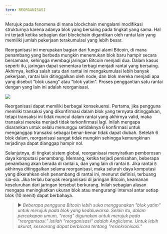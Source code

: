 ```yaml
---
term: REORGANISASI
---
```


Merujuk pada fenomena di mana blockchain mengalami modifikasi strukturnya karena adanya blok yang bersaing pada tingkat yang sama. Hal ini terjadi ketika sebagian dari blockchain digantikan oleh rantai lain yang memiliki jumlah pekerjaan terakumulasi yang lebih besar.

Reorganisasi ini merupakan bagian dari fungsi alami Bitcoin, di mana penambang yang berbeda mungkin menemukan blok baru hampir secara bersamaan, sehingga membagi jaringan Bitcoin menjadi dua. Dalam kasus seperti itu, jaringan dapat sementara terbagi menjadi rantai yang bersaing. Akhirnya, ketika salah satu dari rantai ini mengakumulasi lebih banyak pekerjaan, rantai lain ditinggalkan oleh node, dan blok mereka menjadi apa yang disebut "blok usang" atau "blok yatim". Proses penggantian satu rantai dengan yang lain ini adalah reorganisasi.

![](../../dictionnaire/assets/9.png)

Reorganisasi dapat memiliki berbagai konsekuensi. Pertama, jika pengguna memiliki transaksi yang dikonfirmasi dalam blok yang ternyata ditinggalkan, tetapi transaksi ini tidak muncul dalam rantai yang akhirnya valid, maka transaksi mereka menjadi tidak terkonfirmasi lagi. Inilah mengapa disarankan untuk selalu menunggu setidaknya 6 konfirmasi untuk menganggap transaksi sebagai benar-benar tidak dapat diubah. Setelah 6 blok dalam, reorganisasi sangat tidak mungkin sehingga kemungkinan terjadinya dapat dianggap hampir nol.

Selanjutnya, di tingkat sistem global, reorganisasi menyiratkan pemborosan daya komputasi penambang. Memang, ketika terjadi pemisahan, beberapa penambang akan berada di rantai `A`, dan yang lain di rantai `B`. Jika rantai `B` akhirnya ditinggalkan selama reorganisasi, maka seluruh daya komputasi yang dikerahkan oleh penambang di rantai ini, menurut definisi, terbuang sia-sia. Jika terlalu banyak reorganisasi di jaringan Bitcoin, keamanan keseluruhan dari jaringan tersebut berkurang. Inilah sebagian alasan mengapa meningkatkan ukuran blok atau mengurangi interval antar setiap blok (10 menit) dapat berbahaya.

> ► *Beberapa pengguna Bitcoin lebih suka menggunakan "blok yatim" untuk merujuk pada blok yang kedaluwarsa. Selain itu, dalam percakapan umum, "reorg" digunakan untuk merujuk pada "reorganisasi." Istilah "reorganisasi" adalah Anglicisme. Untuk lebih akurat, seseorang dapat berbicara tentang "resinkronisasi."*